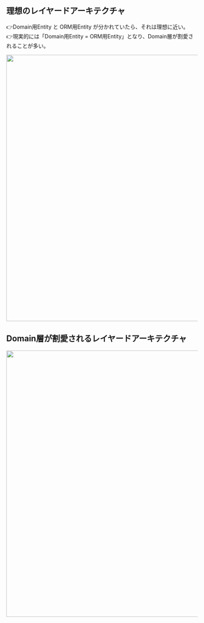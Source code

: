 ## 理想のレイヤードアーキテクチャ
👉Domain用Entity と ORM用Entity が分かれていたら、それは理想に近い。<br>
👉現実的には「Domain用Entity = ORM用Entity」となり、Domain層が割愛されることが多い。

<img width="700px" src="https://github.com/user-attachments/assets/91141e50-8b20-45ee-af85-520af83a6f45" />

## Domain層が割愛されるレイヤードアーキテクチャ

<img width="700px" src="https://github.com/user-attachments/assets/271be1d3-6f8b-4722-8815-b75f6a7955be" />
